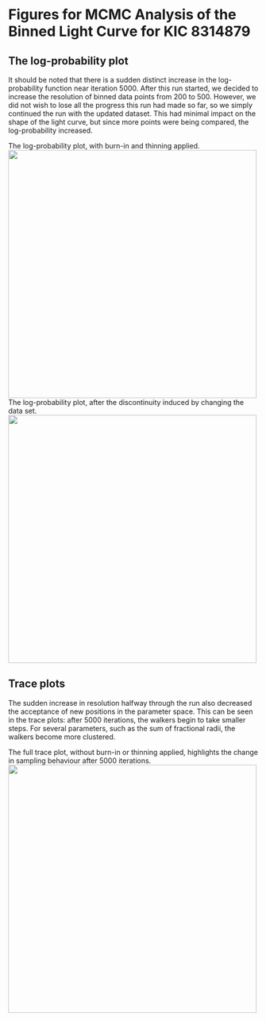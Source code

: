 # Figures for MCMC Analysis of the Binned Light Curve for KIC 8314879

## The log-probability plot

It should be noted that there is a sudden distinct increase in the log-probability function near iteration 5000. After this run started, we decided to increase the resolution of binned data points from 200 to 500. However, we did not wish to lose all the progress this run had made so far, so we simply continued the run with the updated dataset. This had minimal impact on the shape of the light curve, but since more points were being compared, the log-probability increased. 

<figcaption>
The log-probability plot, with burn-in and thinning applied.
</figcaption>

<img src="https://github.com/podesse/binary-paper-repo/blob/main/figures/binned_runs/8314879/lnprob_burned.png" width=500/>

<figcaption>
The log-probability plot, after the discontinuity induced by changing the data set.
</figcaption>

<img src="https://github.com/podesse/binary-paper-repo/blob/main/figures/binned_runs/8314879/lnprob_burned_further.png" width=500/>


## Trace plots

The sudden increase in resolution halfway through the run also decreased the acceptance of new positions in the parameter space. This can be seen in the trace plots: after 5000 iterations, the walkers begin to take smaller steps. For several parameters, such as the sum of fractional radii, the walkers become more clustered.

<figcaption>
The full trace plot, without burn-in or thinning applied, highlights the change in sampling behaviour after 5000 iterations.
</figcaption>

<img src="https://github.com/podesse/binary-paper-repo/blob/main/figures/binned_runs/8314879/trace_full.png" width=500/>